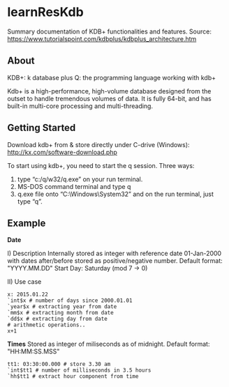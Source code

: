 # learnResKdb
Summary documentation of KDB+ functionalities and features.
Source: https://www.tutorialspoint.com/kdbplus/kdbplus_architecture.htm

About
-----
KDB+: k database plus
Q: the programming language working with kdb+

Kdb+ is a high-performance, high-volume database designed from the outset to handle tremendous volumes of data. It is fully 64-bit, and has built-in multi-core processing and multi-threading. 

Getting Started
---------------
Download kdb+ from & store directly under C-drive (Windows): http://kx.com/software-download.php

To start using kdb+, you need to start the q session. Three ways:
1. type “c:/q/w32/q.exe” on your run terminal.
2. MS-DOS command terminal and type q
3. q.exe file onto “C:\Windows\System32” and on the run terminal, just type “q”.


Example
-------

**Date**

I) Description
Internally stored as integer with reference date 01-Jan-2000 with dates after/before stored as positive/negative number. 
Default format: "YYYY.MM.DD"
Start Day: Saturday (mod 7 -> 0)

II) Use case
```
x: 2015.01.22 
`int$x # number of days since 2000.01.01
`year$x # extracting year from date
`mm$x # extracting month from date 
`dd$x # extracting day from date
# arithmetic operations..
x+1
```

**Times**
Stored as integer of miliseconds as of midnight.
Default format: "HH:MM:SS.MSS"

```
tt1: 03:30:00.000 # store 3.30 am
`int$tt1 # number of milliseconds in 3.5 hours
`hh$tt1 # extract hour component from time
```

